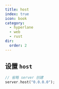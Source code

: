 ```yaml
---
title: host
index: true
icon: book
category:
  - hyperlane
  - web
  - rust
dir:
  order: 2
---
```


## 设置 `host`

```rust
// 省略 server 创建
server.host("0.0.0.0");
```
